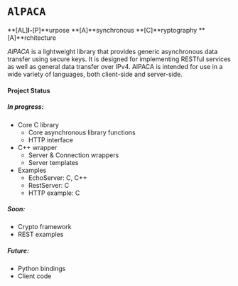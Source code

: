 # `AlPACA`
**[AL]**l-**[P]**urpose **[A]**synchronous **[C]**ryptography **[A]**rchitecture

*AlPACA* is a lightweight library that provides generic asynchronous data transfer using secure keys.  It is designed for implementing RESTful services as well as general data transfer over IPv4.  AlPACA is intended for use in a wide variety of languages, both client-side and server-side.

#### Project Status

##### In progress:
* Core C library
    * Core asynchronous library functions
    * HTTP interface
* C++ wrapper
    * Server & Connection wrappers
    * Server templates
* Examples
    * EchoServer: C, C++
    * RestServer: C
    * HTTP example: C

##### Soon:
* Crypto framework
* REST examples

##### Future:
* Python bindings
* Client code
